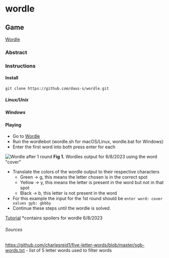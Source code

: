 # wordle
## Game
[Wordle](https://www.nytimes.com/games/wordle/index.html)

### Abstract 


### Instructions

#### Install

`git clone https://github.com/daus-s/wordle.git`

##### Linux/Unix



##### Windows



#### Playing
- Go to [Wordle](https://www.nytimes.com/games/wordle/index.html)
- Run the wordlebot (wordle.sh for macOS/Linux, wordle.bat for Windows)
- Enter the first word into both press enter for each

![Wordle after 1 round](http://url/to/img.png)
**Fig 1.** Wordles output for 6/8/2023 using the word "cover" 

- Translate the colors of the wordle output to their respective characters
    - Green -> g,  this means the letter chosen is in the correct spot
    - Yellow -> y, this means the letter is present in the word but not in that spot
    - Black -> b, this letter is not present in the word
- For this example the input for the 1st round should be 
`
enter word: cover
values gyb: gbbby
`
- Continue these steps until the wordle is solved. 

[Tutorial](https://www.twitch.tv/videos/1841246263)
\*contains spoilers for wordle 6/8/2023
###### Sources
https://github.com/charlesreid1/five-letter-words/blob/master/sgb-words.txt - list of 5 letter words used to filter words
